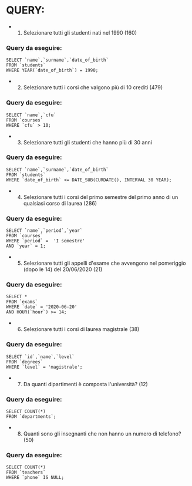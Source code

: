# QUERY:

- 1.  Selezionare tutti gli studenti nati nel 1990 (160)

### Query da eseguire:

    SELECT `name`,`surname`,`date_of_birth`
    FROM `students`
    WHERE YEAR(`date_of_birth`) = 1990;

- 2.  Selezionare tutti i corsi che valgono più di 10 crediti (479)

### Query da eseguire:

    SELECT `name`,`cfu`
    FROM `courses`
    WHERE `cfu` > 10;

- 3. Selezionare tutti gli studenti che hanno più di 30 anni

### Query da eseguire:

    SELECT `name`,`surname`,`date_of_birth`
    FROM `students`
    WHERE `date_of_birth` <= DATE_SUB(CURDATE(), INTERVAL 30 YEAR);

- 4. Selezionare tutti i corsi del primo semestre del primo anno di un qualsiasi corso di
     laurea (286)

### Query da eseguire:

    SELECT `name`,`period`,`year`
    FROM `courses`
    WHERE `period` =  'I semestre'
    AND `year` = 1;

- 5. Selezionare tutti gli appelli d'esame che avvengono nel pomeriggio (dopo le 14) del
     20/06/2020 (21)

### Query da eseguire:

    SELECT *
    FROM `exams`
    WHERE `date` = '2020-06-20'
    AND HOUR(`hour`) >= 14;

- 6. Selezionare tutti i corsi di laurea magistrale (38)

### Query da eseguire:

    SELECT `id`,`name`,`level`
    FROM `degrees`
    WHERE `level` = 'magistrale';

- 7. Da quanti dipartimenti è composta l'università? (12)

### Query da eseguire:

    SELECT COUNT(*)
    FROM `departments`;

- 8. Quanti sono gli insegnanti che non hanno un numero di telefono? (50)

### Query da eseguire:

    SELECT COUNT(*)
    FROM `teachers`
    WHERE `phone` IS NULL;
